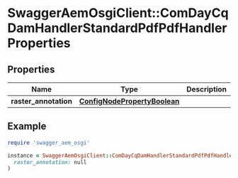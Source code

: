 # SwaggerAemOsgiClient::ComDayCqDamHandlerStandardPdfPdfHandlerProperties

## Properties

| Name | Type | Description | Notes |
| ---- | ---- | ----------- | ----- |
| **raster_annotation** | [**ConfigNodePropertyBoolean**](ConfigNodePropertyBoolean.md) |  | [optional] |

## Example

```ruby
require 'swagger_aem_osgi'

instance = SwaggerAemOsgiClient::ComDayCqDamHandlerStandardPdfPdfHandlerProperties.new(
  raster_annotation: null
)
```

